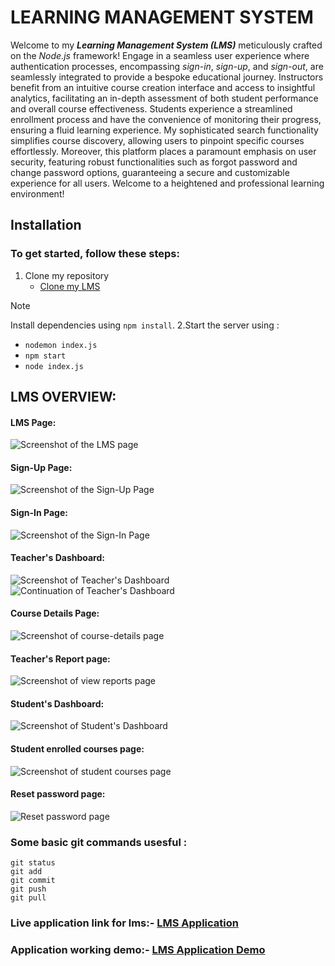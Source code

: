 # LEARNING MANAGEMENT SYSTEM
Welcome to my **_Learning Management System (LMS)_** meticulously crafted on the _Node.js_ framework! Engage in a seamless user experience where authentication processes, encompassing *sign-in*, *sign-up*, and *sign-out*, are seamlessly integrated to provide a bespoke educational journey. Instructors benefit from an intuitive course creation interface and access to insightful analytics, facilitating an in-depth assessment of both student performance and overall course effectiveness. Students experience a streamlined enrollment process and have the convenience of monitoring their progress, ensuring a fluid learning experience. My sophisticated search functionality simplifies course discovery, allowing users to pinpoint specific courses effortlessly. Moreover, this platform places a paramount emphasis on user security, featuring robust functionalities such as forgot password and change password options, guaranteeing a secure and customizable experience for all users. Welcome to a heightened and professional learning environment!
## Installation
### **To get started, follow these steps:**
1. Clone my repository
     - [Clone my LMS](https://github.com/Hasika20/lms.git)
> [!NOTE]
> Install dependencies using `npm install`.
2.Start the server using :
  - `nodemon index.js`
  - `npm start`
  - `node index.js`
## LMS OVERVIEW:
#### LMS Page:
![Screenshot of the LMS page](https://github.com/Hasika20/lms/blob/main/public/Screenshot%202024-01-24%20195041.png)
#### Sign-Up Page:
![Screenshot of the Sign-Up Page](https://github.com/Hasika20/lms/blob/main/public/Screenshot%202024-01-24%20200557.png)
#### Sign-In Page:
![Screenshot of the Sign-In Page](https://github.com/Hasika20/lms/blob/main/public/Screenshot%202024-01-24%20200618.png)
#### Teacher's Dashboard:
![Screenshot of Teacher's Dashboard](https://github.com/Hasika20/lms/blob/main/public/Screenshot%202024-01-24%20211542.png)
![Continuation of Teacher's Dashboard](https://github.com/Hasika20/lms/blob/main/public/Screenshot%202024-01-24%20211600.png)
#### Course Details Page:
![Screenshot of course-details page](https://github.com/Hasika20/lms/blob/main/public/Screenshot%202024-01-24%20212028.png)
#### Teacher's Report page:
![Screenshot of view reports page](https://github.com/Hasika20/lms/blob/main/public/Screenshot%202024-01-24%20212224.png)
#### Student's Dashboard:
![Screenshot of Student's Dashboard](https://github.com/Hasika20/lms/blob/main/public/Screenshot%202024-01-24%20213054.png)
#### Student enrolled courses page:
![Screenshot of student courses page](https://github.com/Hasika20/lms/blob/main/public/Screenshot%202024-01-24%20213112.png)
#### Reset password page:
![Reset password page](https://github.com/Hasika20/lms/blob/main/public/Screenshot%202024-01-24%20213123.png)
### Some basic git commands usesful :
```
git status
git add
git commit
git push
git pull
```

### **Live application link for lms:-** [LMS Application](https://lms-test-elbn.onrender.com)

### **Application working demo:-** [LMS Application Demo](https://www.loom.com/share/2bb003227ee44834aabdd64826152629?src=composer)
